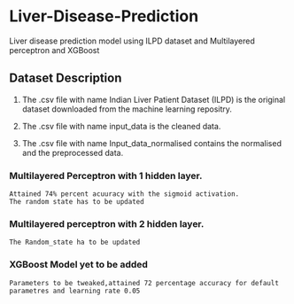 # Liver-Disease-Prediction
Liver disease prediction model using ILPD dataset and Multilayered perceptron and XGBoost

## Dataset Description

1. The .csv file with name Indian Liver Patient Dataset (ILPD) is the original dataset downloaded from the machine learning repositry.

2. The .csv file with name input_data is the cleaned data.

3. The .csv file with name Input_data_normalised contains the normalised and the preprocessed data.


### Multilayered Perceptron with 1 hidden layer.
    Attained 74% percent acuuracy with the sigmoid activation.
    The random state has to be updated

### Multilayered perceptron with 2 hidden layer.
    The Random_state ha to be updated
### XGBoost Model yet to be added
    Parameters to be tweaked,attained 72 percentage accuracy for default parametres and learning rate 0.05 
